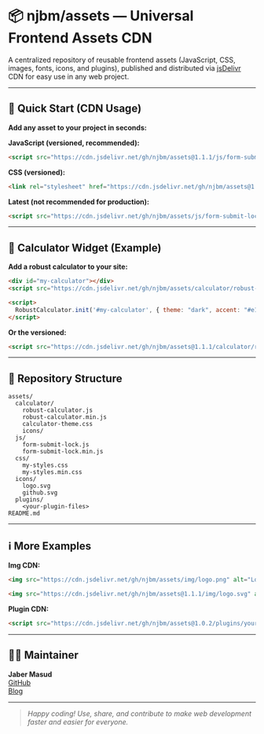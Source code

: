 # 📦 njbm/assets — Universal Frontend Assets CDN

A centralized repository of reusable frontend assets (JavaScript, CSS, images, fonts, icons, and plugins), published and distributed via [jsDelivr](https://www.jsdelivr.com/) CDN for easy use in any web project.

---

## 🚀 Quick Start (CDN Usage)

**Add any asset to your project in seconds:**

**JavaScript (versioned, recommended):**
```html
<script src="https://cdn.jsdelivr.net/gh/njbm/assets@1.1.1/js/form-submit-lock.min.js"></script>
```

**CSS (versioned):**
```html
<link rel="stylesheet" href="https://cdn.jsdelivr.net/gh/njbm/assets@1.0.2/css/my-styles.min.css">
```

**Latest (not recommended for production):**
```html
<script src="https://cdn.jsdelivr.net/gh/njbm/assets/js/form-submit-lock.min.js"></script>
```

---

## 🧮 Calculator Widget (Example)

**Add a robust calculator to your site:**
```html
<div id="my-calculator"></div>
<script src="https://cdn.jsdelivr.net/gh/njbm/assets/calculator/robust-calculator.js"></script>

<script>
  RobustCalculator.init('#my-calculator', { theme: "dark", accent: "#e17055" });
</script>
```

**Or the versioned:**
```html
<script src="https://cdn.jsdelivr.net/gh/njbm/assets@1.1.1/calculator/robust-calculator.js"></script>
```

---

## 📂 Repository Structure

```
assets/
  calculator/
    robust-calculator.js
    robust-calculator.min.js
    calculator-theme.css
    icons/
  js/
    form-submit-lock.js
    form-submit-lock.min.js
  css/
    my-styles.css
    my-styles.min.css
  icons/
    logo.svg
    github.svg
  plugins/
    <your-plugin-files>
README.md
```

---



## ℹ️ More Examples

**Img CDN:**
```html
<img src="https://cdn.jsdelivr.net/gh/njbm/assets/img/logo.png" alt="Logo">

<img src="https://cdn.jsdelivr.net/gh/njbm/assets@1.1.1/img/logo.svg" alt="Logo">
```

**Plugin CDN:**
```html
<script src="https://cdn.jsdelivr.net/gh/njbm/assets@1.0.2/plugins/your-plugin.min.js"></script>
```

---

## 👨‍💻 Maintainer

**Jaber Masud**  
[GitHub](https://github.com/njbm)  
[Blog](https://jaber.netlify.app)

---

> _Happy coding! Use, share, and contribute to make web development faster and easier for everyone._